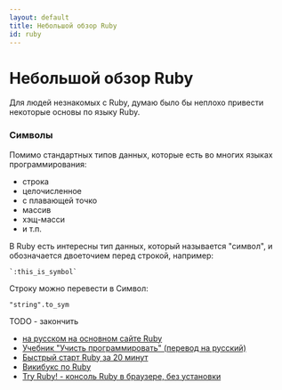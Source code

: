 ```yaml
---
layout: default
title: Небольшой обзор Ruby
id: ruby
---
```


Небольшой обзор Ruby
====================

Для людей незнакомых с Ruby, думаю было бы неплохо привести некоторые
основы по языку Ruby.


### Символы

Помимо стандартных типов данных, которые есть во многих языках программирования:

  * строка
  * целочисленное
  * с плавающей точко
  * массив
  * хэщ-масси
  * и т.п.

В Ruby есть интересны тип данных, который называется "символ", и обозначается двоеточием перед строкой,
например:

    `:this_is_symbol`

Строку можно перевести в Символ:

    "string".to_sym

TODO - закончить


  * [на русском на основном сайте Ruby](http://preview.ruby-lang.org/ru/documentation/)
  * [Учебник "Учисть программировать" (перевод на русский)](http://www.shokhirev.com/mikhail/ruby/ltp/title.html)
  * [Быстрый старт Ruby за 20 минут](http://preview.ruby-lang.org/ru/documentation/quickstart/)
  * [Викибукс по Ruby](http://ru.wikibooks.org/wiki/Ruby)
  * [Try Ruby! - консоль Ruby в браузере, без установки](http://tryruby.org/)
